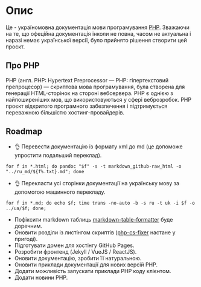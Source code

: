 # Опис
Це - україномовна документація мови програмування [PHP](https://php.net). 
Зважаючи на те, що офеційна документація інколи не повна, часом не актуальна і наразі немає української версії, було прийнято рішення створити цей проєкт.

## Про PHP
PHP (англ. PHP: Hypertext Preprocessor — PHP: гіпертекстовий препроцесор) — скриптова мова програмування, була створена для генерації HTML-сторінок на стороні вебсервера. PHP є однією з найпоширеніших мов, що використовуються у сфері веброзробок. PHP проєкт відкритого програмного забезпечення i підтримується переважною більшістю хостинг-провайдерів.

## Roadmap
- 👌 Перевести документацію із формату xml до md (це допоможе упростити подальший переклад).
```
for f in *.html; do pandoc "$f" -s -t markdown_github-raw_html -o "../ru_md/${f%.txt}.md"; done
```
- 👌 Перекласти усі сторінки документації на українську мову за допомогою машинного перекладу.
```
for f in *.md; do echo $f; time trans -no-auto -b -s ru -t uk -i $f -o ../ua/$f; done;
```
- Пофіксити markdown таблиць [markdown-table-formatter](https://github.com/nvuillam/markdown-table-formatter) буде доречним.
- Оновити розділи із листінгом скриптів ([php-cs-fixer](https://github.com/FriendsOfPHP/PHP-CS-Fixer) настане у пригоді).
- Підготувати домен для хостінгу GitHub Pages.
- Розробити фронтенд (Jekyll / VueJS / ReactJS).
- Оновити документацію, зробити її натуральною.
- Оновити приклади документації для нових версій PHP.
- Додати можливість запускати приклади PHP коду клієнтом.
- Додати новини PHP.

